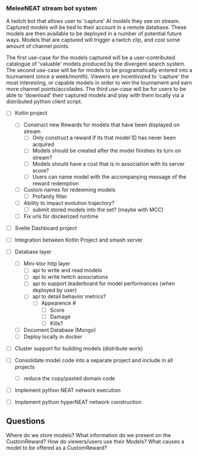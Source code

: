 ### MeleeNEAT stream bot system
A twitch bot that allows user to 'capture' AI models they see on stream. Captured models will be tied to their account in a remote database. These models are then available to be deployed in a number of potential future ways. Models that are captured will trigger a twitch clip, and cost some amount of channel points. 

The first use-case for the models captured will be a user-contributed catalogue of 'valuable' models produced by the divergent search system.
The second use-case will be for models to be programatically entered into a tournament (once a week/month). Viewers are incentivized to 'capture' the most interesting, or capable models in order to win the tournament and earn more channel points/accolades.
The third use-case will be for users to be able to 'download' their captured models and play with them locally via a distributed python client script.

- [ ] Kotlin project
  - [ ] Construct new Rewards for models that have been displayed on stream
    - [ ] Only construct a reward if its that model ID has never been acquired
    - [ ] Models should be created after the model finishes its turn on stream?
    - [ ] Models should have a cost that is in association with its server score?
    - [ ] Users can name model with the accompanying message of the reward redemption
  - [ ] Custom names for redeeming models
    - [ ] Profanity filter
  - [ ] Ability to impact evolution trajectory?
    - [ ] submit stored models into the set? (maybe with MCC)
  - [ ] Fix urls for dockerized runtime
- [ ] Svelte Dashboard project
- [ ] Integration between Kotlin Project and smash server
- [ ] Database layer
  - [ ] Mini-ktor http layer
    - [ ] api to write and read models
    - [ ] api to write twitch associations
    - [ ] api to support leaderboard for model performances (when deployed by user)
    - [ ] api to detail behavior metrics?
      - [ ] Appearence #
        - [ ] Score
        - [ ] Damage
        - [ ] Kills?
  - [ ] Document Database (Mongo)
  - [ ] Deploy locally in docker
- [ ] Cluster support for building models (distribute work)
- [ ] Consolidate model code into a separate project and include in all projects
  - [ ] reduce the copy/pasted domain code
- [ ] Implement python NEAT network execution
- [ ] Implement python hyperNEAT network construction



## Questions

Where do we store models?
What information do we present on the CustomReward?
How do viewers/users use their Models?
What causes a model to be offered as a CustomReward?
